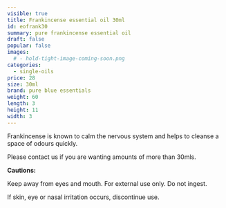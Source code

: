 ```yaml
---
visible: true
title: Frankincense essential oil 30ml
id: eofrank30
summary: pure frankincense essential oil
draft: false
popular: false
images:
  # - hold-tight-image-coming-soon.png
categories:
  - single-oils
price: 28
size: 30ml
brand: pure blue essentials
weight: 60
length: 3
height: 11
width: 3
---
```

Frankincense is known to calm the nervous system and helps to cleanse a space of odours quickly. 

Please contact us if you are wanting amounts of more than 30mls.

**Cautions:**

Keep away from eyes and mouth. For external use only. Do not ingest.

If skin, eye or nasal irritation occurs, discontinue use.
